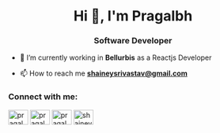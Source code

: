 <h1 align="center">Hi 👋, I'm Pragalbh</h1>
<h3 align="center"> Software Developer </h3>

- 🔭 I’m currently working in  **Bellurbis** as a Reactjs Developer

- 📫 How to reach me **shaineysrivastav@gmail.com**

<h3 align="left">Connect with me:</h3>
<p align="left">
<a href="https://linkedin.com/in/pragalbh-srivastav-762a95189" target="blank"><img align="center" src="https://cdn.jsdelivr.net/npm/simple-icons@3.0.1/icons/linkedin.svg" alt="pragalbh srivastav" height="30" width="40" /></a>
<a href="https://fb.com/pragalbh srivastav" target="blank"><img align="center" src="https://cdn.jsdelivr.net/npm/simple-icons@3.0.1/icons/facebook.svg" alt="pragalbh srivastav" height="30" width="40" /></a>
<a href="https://instagram.com/pragalbh_srivastav" target="blank"><img align="center" src="https://cdn.jsdelivr.net/npm/simple-icons@3.0.1/icons/instagram.svg" alt="pragalbh_srivastav" height="30" width="40" /></a>
<a href="https://www.hackerrank.com/shainey shrivastava" target="blank"><img align="center" src="https://cdn.jsdelivr.net/npm/simple-icons@3.0.1/icons/hackerrank.svg" alt="shainey shrivastava" height="30" width="40" /></a>
</p>
